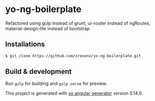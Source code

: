 # yo-ng-boilerplate

Refactored using gulp instead of grunt, ui-router instead of ngRoutes, material-design-lite instead of bootstrap.

## Installations

```sh
$ git clone https://github.com/xrexonx/yo-ng-boilerplate.git
```

## Build & development

Run `gulp` for building and `gulp serve` for preview.

This project is generated with [yo angular generator](https://github.com/yeoman/generator-angular)
version 0.14.0.
